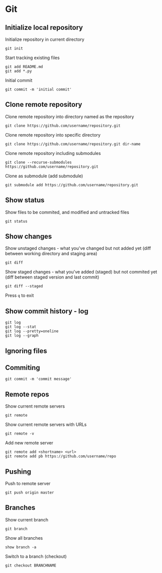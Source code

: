 # Git

## Initialize local repository

Initialize repository in current directory
```
git init
```

Start tracking existing files
```
git add README.md
git add *.py
```

Initial commit
```
git commit -m 'initial commit'
```


## Clone remote repository

Clone remote repository into directory named as the repository
```
git clone https://github.com/username/repository.git
```

Clone remote repository into specific directory
```
git clone https://github.com/username/repository.git dir-name
```

Clone remote repository including submodules
```
git clone --recurse-submodules https://github.com/username/repository.git 
```

Clone as submodule (add submodule)
```
git submodule add https://github.com/username/repository.git 
```

## Show status

Show files to be commited, and modified and untracked files
```
git status
```

## Show changes

Show unstaged changes - what you've changed but not added yet (diff between working directory and staging area)
```
git diff
```

Show staged changes - what you've added (staged) but not commited yet (diff between staged version and last commit)
```
git diff --staged
```

Press `q` to exit

## Show commit history - log

```
git log
git log --stat
git log --pretty=oneline
git log --graph
```

## Ignoring files

## Commiting
```
git commit -m 'commit message'
```

## Remote repos

Show current remote servers
```
git remote
```

Show current remote servers with URLs
```
git remote -v
```

Add new remote server
```
git remote add <shortname> <url>
git remote add pb https://github.com/username/repo
```

## Pushing

Push to remote server
```
git push origin master
```

## Branches

Show current branch
```
git branch
```

Show all branches
```
show branch -a
```

Switch to a branch (checkout)
```
git checkout BRANCHNAME
```
